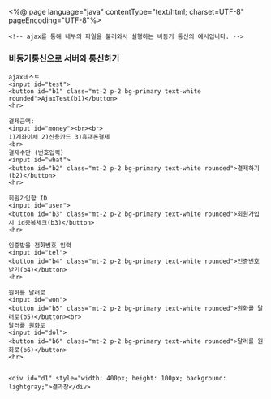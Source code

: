 <%@ page language="java" contentType="text/html; charset=UTF-8"
    pageEncoding="UTF-8"%>
    
    <!-- ajax를 통해 내부의 파일을 불러와서 실행하는 비동기 통신의 예시입니다. -->
    
<!DOCTYPE html>
<html>
<head>
<meta charset="UTF-8">
<title>Insert title here</title>
<script src="https://ajax.googleapis.com/ajax/libs/jquery/3.7.0/jquery.min.js"></script>
<link href="https://cdn.jsdelivr.net/npm/bootstrap@5.2.3/dist/css/bootstrap.min.css" rel="stylesheet"> 
<script src="https://cdn.jsdelivr.net/npm/bootstrap@5.2.3/dist/js/bootstrap.bundle.min.js"></script>


<script>
$(function() {  //body 먼저 읽어서 램에 저장을 해주세요. 익명함수입니다.
	
	$('#b1').click(function() { // b1 버튼을 누르면, 아래 함수를 실행하세요.
		alert("b1") // 연결되었는지 확인
		$.ajax({ // ajax 함수를 실행
			url: "test.jsp", // jsp 파일로 요청을 보내겠습니다.
			data: { // id가 test인 value를 보내겠습니다.
				test: $('#test').val()
			},
			success: function(x) { // 성공했다면, 그 응답을 x라고 하겠다.
				$('#d1').html("받은 데이터는" + x) // id가 d1인 것을 변경하겠다.
			} ,
			error: function(e) { // 에러가 난다면, 그 응답을 e라고 하겠다.
				alert(e)  // alert로 띄워보겠다.
			}
		}) // ajax
	}) //b1
	
	$('#b2').click(function() { //버튼 b2를 누르면, 아래를 실행하세요.
		alert("b2") // 일단 알림창 한번 보겠습니다.
		$.ajax({ // 버튼누르면 새로고침은 안하게 할게요.
			url: "money.jsp", // money 파일로 데이터를 던질게요 받아보세요~
			data: { // 데이터가 2개 갈겁니다. id가 money, what인 value를 보내겠습니다. (두개는 input임.)
				money: $('#money').val(),
				what: $('#what').val()
			},
			success: function(x) { // 성공한다면, 그 응답을 x로 하겠습니다.
				$('#d1').html("결제할 금액은" + x) // d1을 x로 치환하겠습니다.
			} ,
			error: function(e) {
				alert(e)
			}
		}) // ajax
	}) //b2
	
	$('#b3').click(function() {
		alert("b3")
		$.ajax({
			url: "idCheck.jsp",
			data: {
				user: $('#user').val()
			},
			success: function(x) {
				$('#d1').html("받은 데이터는" + x)
			} ,
			error: function(e) {
				alert(e)
			}
		}) // ajax
	}) //b3
	

	$('#b4').click(function() {
		alert("b4")
		$.ajax({
			url: "phone.jsp",
			data: {
				tel: $('#tel').val()
			},
			success: function(x) {
				$('#d1').html("받은 인증번호는" + x)
			} ,
			error: function(e) {
				alert(e)
			}
		}) // ajax
	}) //b4	
	
	
	$('#b5').click(function() {
		alert("b5")
		$.ajax({
			url: "won.jsp",
			data: {
				won: $('#won').val()
			},
			success: function(x) {
				$('#d1').html("달러로 환산한 금액은" + x +"달러")
			} ,
			error: function(e) {
				alert(e)
			}
		}) // ajax
	}) //b5	
	
	
	$('#b6').click(function() {
		alert("b6")
		$.ajax({
			url: "dol.jsp",
			data: {
				dol: $('#dol').val()
			},
			success: function(x) {
				$('#d1').html("원화로 환산한 금액은" + x+"원")
			} ,
			error: function(e) {
				alert(e)
			}
		}) // ajax
	}) //b6	
	
	
}) // $
</script>

<style>
input{
	background: skyblue;
	}}
</style>
</head>





<body>

<h3> 비동기통신으로 서버와 통신하기</h3>

	ajax테스트
	<input id="test">
	<button id="b1" class="mt-2 p-2 bg-primary text-white rounded">AjaxTest(b1)</button>
	<hr>
	
	결제금액: 
	<input id="money"><br><br>
	1)계좌이체 2)신용카드 3)휴대폰결제
	<br>
	결제수단 (번호입력)
	<input id="what">
	<button id="b2" class="mt-2 p-2 bg-primary text-white rounded">결제하기(b2)</button>
	<hr>
	
	회원가입할 ID
	<input id="user">
	<button id="b3" class="mt-2 p-2 bg-primary text-white rounded">회원가입시 id중복체크(b3)</button>
	<hr>
	
	인증받을 전화번호 입력
	<input id="tel">
	<button id="b4" class="mt-2 p-2 bg-primary text-white rounded">인증번호받기(b4)</button>
	<hr>
	
	원화를 달러로 
	<input id="won">
	<button id="b5" class="mt-2 p-2 bg-primary text-white rounded">원화를 달러로(b5)</button><br>
	달러를 원화로
	<input id="dol">
	<button id="b6" class="mt-2 p-2 bg-primary text-white rounded">달러를 원화로(b6)</button>
	<hr>


	<div id="d1" style="width: 400px; height: 100px; background: lightgray;">결과창</div>


</body>
</html>